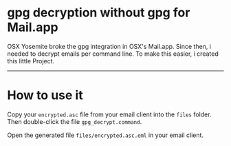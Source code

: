 # gpg decryption without gpg for Mail.app

OSX Yosemite broke the gpg integration in OSX's Mail.app. Since then, i needed to decrypt emails per command line. To make this easier, i created this little Project.

---

# How to use it

Copy your `encrypted.asc` file from your email client into the `files` folder. 
Then double-click the file `gpg_decrypt.command`.

Open the generated file `files/encrypted.asc.eml` in your email client.
